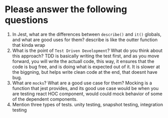 # Please answer the following questions

1.  In Jest, what are the differences between `describe()` and `it()` globals, and what are good uses for them?
    describe is like the outter function that kinda wrap
2.  What is the point of `Test Driven Development`? What do you think about this approach?
    TDD is basically writing the test first, and as you move forward, you will write the actuall code, this way, it ensures that the code is bug free, and is doing what is expected out of it. It is slower at the biggning, but helps write clean code at the end, that doesnt have bug.
3.  What are `mocks`? What are a good use case for them?
    Mocking is a function that jest provides, and its good use case would be when you are testing react HOC component, would could mock behavior of some of the dependent components.
4.  Mention three types of tests.
    unity testing, snapshot testing, integration testing
